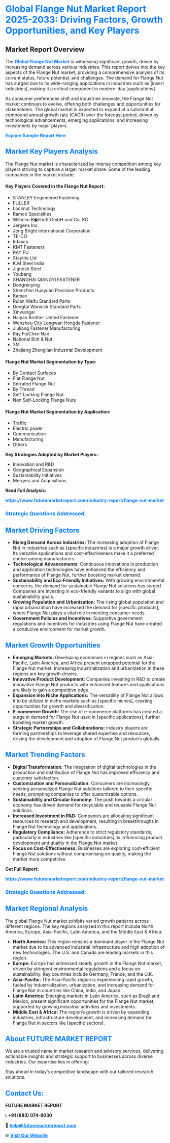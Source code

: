 <h1 style="color: #007BFF;">Global Flange Nut Market Report 2025-2033: Driving Factors, Growth Opportunities, and Key Players</h1>

<section id="overview">
<h2>Market Report Overview</h2>
<p>The <a href="https://www.futuremarketreport.com/industry-report/flange-nut-market" style="color: #007BFF; text-decoration: none;"><strong>Global Flange Nut Market</strong></a> is witnessing significant growth, driven by increasing demand across various industries. This report delves into the key aspects of the Flange Nut market, providing a comprehensive analysis of its current status, future potential, and challenges. The demand for Flange Nut has surged due to its wide-ranging applications in industries such as [insert industries], making it a critical component in modern-day [applications].</p>
<p>As consumer preferences shift and industries innovate, the Flange Nut market continues to evolve, offering both challenges and opportunities for stakeholders. The global market is expected to expand at a substantial compound annual growth rate (CAGR) over the forecast period, driven by technological advancements, emerging applications, and increasing investments by major players.</p>
</section>

<section id="overview">
<p><a href="https://www.futuremarketreport.com/request-sample/reportId=96610" style="color: #007BFF; text-decoration: none;"><strong>Explore Sample Report Here</strong></a></p>
</section>

<section id="key-players">
<h2 style="color: #007BFF;">Market Key Players Analysis</h2>
<p>The Flange Nut market is characterized by intense competition among key players striving to capture a larger market share. Some of the leading companies in the market include:</p>
<h4>Key Players Covered in the Flange Nut Report:</h4>
<ul><li>STANLEY Engineered Fastening</li><li>FULLER</li><li>Locknut Technology</li><li>Ramco Specialties</li><li>Wilhelm B�llhoff GmbH und Co. KG</li><li>Jergens Inc.</li><li>Jeng Bright International Corporation</li><li>TE-CO</li><li>Infasco</li><li>KMT Fasteners</li><li>RAY FU</li><li>Staytite Ltd</li><li>K.M Steel India</li><li>Jignesh Steel</li><li>Youbang</li><li>SHANGHAI QIANGYI FASTENER</li><li>Dongrenying</li><li>Shenzhen Huayuan Precision Products</li><li>Kamax</li><li>Ruian Weifu Standard Parts</li><li>Dongtai Warwick Standard Parts</li><li>Xinwangai</li><li>Haiyan Brother United Fastener</li><li>Wenzhou City Longwan Hongda Fastener</li><li>Jiuliang Fastener Manufacturing</li><li>Ray Fu/Chen Nan</li><li>National Bolt &amp; Nut</li><li>3M</li><li>Zhejiang Zhenglian Industrial Development</li></ul>
<h4>Flange Nut Market Segmentation by Type:</h4>
<ul><li>By Contact Surfaces</li><li>Flat Flange Nut</li><li>Serrated Flange Nut</li><li>By Thread</li><li>Self-Locking Flange Nut</li><li>Non Self-Locking Flange Nuts</li></ul>

<h4>Flange Nut Market Segmentation by Application:</h4>
<ul><li>Traffic</li><li>Electric power</li><li>Communication</li><li>Manufacturing</li><li>Others</li></ul>
<p><strong>Key Strategies Adopted by Market Players:</strong></p>
<ul>
<li>Innovation and R&D</li>
<li>Geographical Expansion</li>
<li>Sustainability Initiatives</li>
<li>Mergers and Acquisitions</li>
</ul>
</section>

<section>
<p><strong>Read Full Analysis: </strong></p><a href="https://www.futuremarketreport.com/industry-report/flange-nut-market" style="color: #007BFF; text-decoration: none;"><strong>https://www.futuremarketreport.com/industry-report/flange-nut-market</strong></a>
<h3 style="color: #007BFF;">Strategic Questions Addressed:</h3>
</section>

<section id="driving-factors">
<h2 style="color: #007BFF;">Market Driving Factors</h2>
<ul>
<li><strong>Rising Demand Across Industries:</strong> The increasing adoption of Flange Nut in industries such as [specific industries] is a major growth driver. Its versatile applications and cost-effectiveness make it a preferred choice among manufacturers.</li>
<li><strong>Technological Advancements:</strong> Continuous innovations in production and application technologies have enhanced the efficiency and performance of Flange Nut, further boosting market demand.</li>
<li><strong>Sustainability and Eco-Friendly Initiatives:</strong> With growing environmental concerns, the demand for sustainable Flange Nut solutions has surged. Companies are investing in eco-friendly variants to align with global sustainability goals.</li>
<li><strong>Growing Population and Urbanization:</strong> The rising global population and rapid urbanization have increased the demand for [specific products], where Flange Nut plays a vital role in meeting consumer needs.</li>
<li><strong>Government Policies and Incentives:</strong> Supportive government regulations and incentives for industries using Flange Nut have created a conducive environment for market growth.</li>
</ul>
</section>

<section id="growth-opportunities">
<h2 style="color: #007BFF;">Market Growth Opportunities</h2>
<ul>
<li><strong>Emerging Markets:</strong> Developing economies in regions such as Asia-Pacific, Latin America, and Africa present untapped potential for the Flange Nut market. Increasing industrialization and urbanization in these regions are key growth drivers.</li>
<li><strong>Innovative Product Development:</strong> Companies investing in R&D to create innovative Flange Nut products with enhanced features and applications are likely to gain a competitive edge.</li>
<li><strong>Expansion into Niche Applications:</strong> The versatility of Flange Nut allows it to be utilized in niche markets such as [specific niches], creating opportunities for growth and diversification.</li>
<li><strong>E-commerce Growth:</strong> The rise of e-commerce platforms has created a surge in demand for Flange Nut used in [specific applications], further boosting market growth.</li>
<li><strong>Strategic Partnerships and Collaborations:</strong> Industry players are forming partnerships to leverage shared expertise and resources, driving the development and adoption of Flange Nut products globally.</li>
</ul>
</section>

<section id="trending-factors">
<h2 style="color: #007BFF;">Market Trending Factors</h2>
<ul>
<li><strong>Digital Transformation:</strong> The integration of digital technologies in the production and distribution of Flange Nut has improved efficiency and customer satisfaction.</li>
<li><strong>Customization and Personalization:</strong> Consumers are increasingly seeking personalized Flange Nut solutions tailored to their specific needs, prompting companies to offer customizable options.</li>
<li><strong>Sustainability and Circular Economy:</strong> The push towards a circular economy has driven demand for recyclable and reusable Flange Nut solutions.</li>
<li><strong>Increased Investment in R&D:</strong> Companies are allocating significant resources to research and development, resulting in breakthroughs in Flange Nut technology and applications.</li>
<li><strong>Regulatory Compliance:</strong> Adherence to strict regulatory standards, particularly in industries like [specific industries], is influencing product development and quality in the Flange Nut market.</li>
<li><strong>Focus on Cost-Effectiveness:</strong> Businesses are exploring cost-efficient Flange Nut solutions without compromising on quality, making the market more competitive.</li>
</ul>
</section>

<section>
<p><strong>Get Full Report: </strong></p><a href="https://www.futuremarketreport.com/industry-report/flange-nut-market" style="color: #007BFF; text-decoration: none;"><strong>https://www.futuremarketreport.com/industry-report/flange-nut-market</strong></a>
<h3 style="color: #007BFF;">Strategic Questions Addressed:</h3>
</section>


<section id="regional-analysis">
<h2 style="color: #007BFF;">Market Regional Analysis</h2>
<p>The global Flange Nut market exhibits varied growth patterns across different regions. The key regions analyzed in this report include North America, Europe, Asia-Pacific, Latin America, and the Middle East & Africa:</p>
<ul>
<li><strong>North America:</strong> This region remains a dominant player in the Flange Nut market due to its advanced industrial infrastructure and high adoption of new technologies. The U.S. and Canada are leading markets in this region.</li>
<li><strong>Europe:</strong> Europe has witnessed steady growth in the Flange Nut market, driven by stringent environmental regulations and a focus on sustainability. Key countries include Germany, France, and the U.K.</li>
<li><strong>Asia-Pacific:</strong> The Asia-Pacific region is experiencing rapid growth, fueled by industrialization, urbanization, and increasing demand for Flange Nut in countries like China, India, and Japan.</li>
<li><strong>Latin America:</strong> Emerging markets in Latin America, such as Brazil and Mexico, present significant opportunities for the Flange Nut market, supported by growing industrial activities and investments.</li>
<li><strong>Middle East & Africa:</strong> The region’s growth is driven by expanding industries, infrastructure development, and increasing demand for Flange Nut in sectors like [specific sectors].</li>
</ul>
</section>

<footer>
<h2 style="color: #007BFF;">About FUTURE MARKET REPORT</h2>
<p>We are a trusted name in market research and advisory services, delivering actionable insights and strategic support to businesses across diverse industries. Our expertise lies in offering:</p>

<p>Stay ahead in today’s competitive landscape with our tailored research solutions.</p>

<h2 style="color: #007BFF;">Contact Us:</h2>
<p><strong>FUTURE MARKET REPORT</strong></p>
<p>📞 <strong>+91 (883) 074-8030</strong></p>
<p>📧 <strong><a href="mailto:help@futuremarketreport.com" style="color: #007BFF;">help@futuremarketreport.com</a></strong></p>
<p>🌐 <strong><a href="https://www.futuremarketreport.com/" style="color: #007BFF;">Visit Our Website</a></strong></p>
</footer>